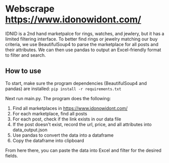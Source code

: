 # Webscrape https://www.idonowidont.com/
IDNID is a 2nd hand marketpalce for rings, watches, and jewlery, but it has a limited filtering interface.
To better find rings or jewelry matching our buy criteria, we use BeautifulSoup4 to parse the marketplace for all posts and their attributes. We can then use pandas to output an Excel-friendly format to filter and search.

## How to use
To start, make sure the program dependencies (BeautifulSoup4 and pandas) are installed: `pip install -r requirements.txt`

Next run main.py. The program does the following:
1. Find all marketplaces in https://www.idonowidont.com/
1. For each marketplace, find all posts
1. For each post, check if the link exists in our data file
1. If the post doesn't exist, record the url, price, and all attributes into data_output.json
1. Use pandas to convert the data into a dataframe
1. Copy the dataframe into clipboard

From here there, you can paste the data into Excel and filter for the desired fields.